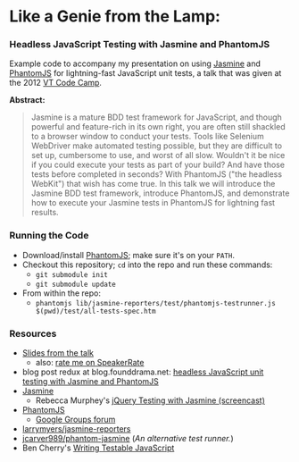 # Like a Genie from the Lamp:

### Headless JavaScript Testing with Jasmine and PhantomJS

Example code to accompany my presentation on using [Jasmine](https://jasmine.github.io/)
and [PhantomJS](http://phantomjs.org/) for lightning-fast JavaScript unit tests,
a talk that was given at the 2012 [VT Code Camp](http://vtcodecamp.org/).

**Abstract:**

> Jasmine is a mature BDD test framework for JavaScript, and though powerful
> and feature-rich in its own right, you are often still shackled to a browser
> window to conduct your tests. Tools like Selenium WebDriver make automated
> testing possible, but they are difficult to set up, cumbersome to use, and
> worst of all slow. Wouldn't it be nice if you could execute your tests as
> part of your build? And have those tests before completed in seconds? With
> PhantomJS ("the headless WebKit") that wish has come true. In this talk we
> will introduce the Jasmine BDD test framework, introduce PhantomJS, and
> demonstrate how to execute your Jasmine tests in PhantomJS for lightning
> fast results.

### Running the Code

* Download/install [PhantomJS](http://phantomjs.org/); make sure it's on your `PATH`.
* Checkout this repository; `cd` into the repo and run these commands:
  * `git submodule init`
  * `git submodule update`
* From within the repo:
  * `phantomjs lib/jasmine-reporters/test/phantomjs-testrunner.js $(pwd)/test/all-tests-spec.htm`

### Resources

* [Slides from the talk](http://www.slideshare.net/founddrama/like-a-genie-from-a-lamp-headless-javascript-unit-testing-with-jasmine-and-phantomjs)
  * also: [rate me on SpeakerRate](http://speakerrate.com/talks/16421-like-a-genie-from-the-lamp-headless-javascript-testing-with-jasmine-and-phantomjs)
* blog post redux at blog.founddrama.net: [headless JavaScript unit testing with Jasmine and PhantomJS](http://blog.founddrama.net/2012/09/headless-javascript-testing-with-jasmine-and-phantomjs/)
* [Jasmine](https://jasmine.github.io/)
  * Rebecca Murphey's [jQuery Testing with Jasmine (screencast)](http://vimeo.com/20457625)
* [PhantomJS](http://phantomjs.org/)
  * [Google Groups forum](https://groups.google.com/forum/#!forum/phantomjs)
* [larrymyers/jasmine-reporters](https://github.com/larrymyers/jasmine-reporters)
* [jcarver989/phantom-jasmine](https://github.com/jcarver989/phantom-jasmine)
  (*An alternative test runner.*)
* Ben Cherry's [Writing Testable JavaScript](http://www.adequatelygood.com/2010/7/Writing-Testable-JavaScript)
